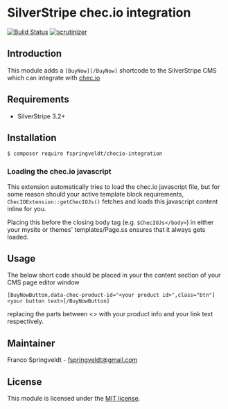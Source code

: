 # SilverStripe chec.io integration

[![Build Status](https://scrutinizer-ci.com/g/fspringveldt/silverstripe-checio-integration/badges/build.png?b=master)](https://scrutinizer-ci.com/g/fspringveldt/silverstripe-checio-integration/build-status/master)
[![scrutinizer](https://scrutinizer-ci.com/g/fspringveldt/silverstripe-checio-integration/badges/quality-score.png?b=master)](https://scrutinizer-ci.com/g/fspringveldt/silverstripe-checio-integration/)

## Introduction

This module adds a `[BuyNow][/BuyNow]` shortcode to the SilverStripe CMS which can integrate with [chec.io](https://chec.io)

## Requirements

 * SilverStripe 3.2+

## Installation

 ```sh
 $ composer require fspringveldt/checio-integration
 ```
 
 ### Loading the chec.io javascript
 
 This extension automatically tries to load the chec.io javascript file, but for some reason should your active template block requirements, `ChecIOExtension::getChecIOJs()` fetches and loads this 
 javascript content inline for you. 
 
 Placing this before the closing body tag (e.g. `$ChecIOJs</body>`) in either your mysite or themes' templates/Page.ss ensures that it always
 gets loaded.
 
## Usage

The below short code should be placed in your the content section of your CMS page editor window


`[BuyNowButton,data-chec-product-id="<your product id>",class="btn"]<your button text>[/BuyNowButton]`

replacing the parts between <> with your product info and your link text respectively.

## Maintainer

Franco Springveldt - fspringveldt@gmail.com

## License

This module is licensed under the [MIT license](LICENSE).
